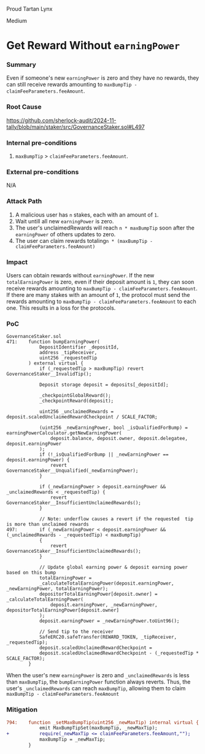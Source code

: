 Proud Tartan Lynx

Medium

# Get Reward Without `earningPower`

### Summary
Even if someone's new `earningPower` is zero and they have no rewards, they can still receive rewards amounting to `maxBumpTip - claimFeeParameters.feeAmount`.

### Root Cause
https://github.com/sherlock-audit/2024-11-tally/blob/main/staker/src/GovernanceStaker.sol#L497

### Internal pre-conditions
1. `maxBumpTip` > `claimFeeParameters.feeAmount`.

### External pre-conditions
N/A

### Attack Path
1. A malicious user has `n` stakes, each with an amount of `1`.
2. Wait untill all new `earningPower` is zero.
3. The user's unclaimedRewards will reach `n * maxBumpTip` soon after the `earningPower` of others updates to zero.
4. The user can claim rewards totaling`n * (maxBumpTip - claimFeeParameters.feeAmount)`

### Impact
Users can obtain rewards without `earningPower`.
If the new `totalEarningPower` is zero, even if their deposit amount is `1`, they can soon receive rewards amounting to `maxBumpTip - claimFeeParameters.feeAmount`.
If there are many stakes with an amount of `1`, the protocol must send the rewards amounting to `maxBumpTip - claimFeeParameters.feeAmount` to each one.
This results in a loss for the protocols.

### PoC
```solidity
GovernanceStaker.sol
471:    function bumpEarningPower(
            DepositIdentifier _depositId,
            address _tipReceiver,
            uint256 _requestedTip
        ) external virtual {
            if (_requestedTip > maxBumpTip) revert GovernanceStaker__InvalidTip();

            Deposit storage deposit = deposits[_depositId];

            _checkpointGlobalReward();
            _checkpointReward(deposit);

            uint256 _unclaimedRewards = deposit.scaledUnclaimedRewardCheckpoint / SCALE_FACTOR;

            (uint256 _newEarningPower, bool _isQualifiedForBump) = earningPowerCalculator.getNewEarningPower(
                deposit.balance, deposit.owner, deposit.delegatee, deposit.earningPower
            );
            if (!_isQualifiedForBump || _newEarningPower == deposit.earningPower) {
                revert GovernanceStaker__Unqualified(_newEarningPower);
            }

            if (_newEarningPower > deposit.earningPower && _unclaimedRewards < _requestedTip) {
                revert GovernanceStaker__InsufficientUnclaimedRewards();
            }

            // Note: underflow causes a revert if the requested  tip is more than unclaimed rewards
497:        if (_newEarningPower < deposit.earningPower && (_unclaimedRewards - _requestedTip) < maxBumpTip)
            {
                revert GovernanceStaker__InsufficientUnclaimedRewards();
            }

            // Update global earning power & deposit earning power based on this bump
            totalEarningPower =
            _calculateTotalEarningPower(deposit.earningPower, _newEarningPower, totalEarningPower);
            depositorTotalEarningPower[deposit.owner] = _calculateTotalEarningPower(
                deposit.earningPower, _newEarningPower, depositorTotalEarningPower[deposit.owner]
            );
            deposit.earningPower = _newEarningPower.toUint96();

            // Send tip to the receiver
            SafeERC20.safeTransfer(REWARD_TOKEN, _tipReceiver, _requestedTip);
            deposit.scaledUnclaimedRewardCheckpoint =
            deposit.scaledUnclaimedRewardCheckpoint - (_requestedTip * SCALE_FACTOR);
        }
```
When the user's new `earningPower` is zero and `_unclaimedRewards` is less than `maxBumpTip`, the `bumpEarningPower` function always reverts.
Thus, the user's `_unclaimedRewards` can reach `maxBumpTip`, allowing them to claim `maxBumpTip - claimFeeParameters.feeAmount`

### Mitigation

```diff
794:    function _setMaxBumpTip(uint256 _newMaxTip) internal virtual {
            emit MaxBumpTipSet(maxBumpTip, _newMaxTip);
+           require(_newMaxTip <= claimFeeParameters.feeAmount,"");
            maxBumpTip = _newMaxTip;
        }
```